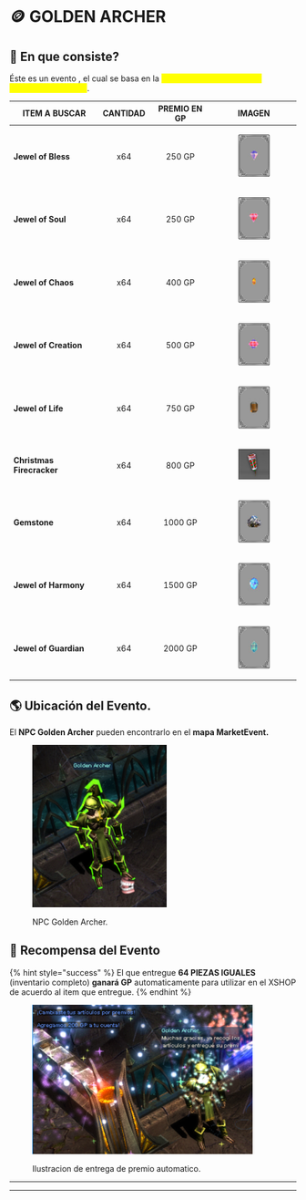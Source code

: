 # 🪙 GOLDEN ARCHER

## 📝 En que consiste?

Éste es un evento , el cual se basa en la <mark style="color:yellow;">**recolección de items para intercambiar por GP**</mark>.

| ITEM A BUSCAR             | CANTIDAD | PREMIO EN GP | IMAGEN                                                                                                                |
| ------------------------- | :------: | :----------: | --------------------------------------------------------------------------------------------------------------------- |
| **Jewel of Bless**        |    x64   |    250 GP    | <div><figure><img src="../.gitbook/assets/image (904).png" alt=""><figcaption></figcaption></figure></div>            |
| **Jewel of Soul**         |    x64   |    250 GP    | <div><figure><img src="../.gitbook/assets/image (905).png" alt=""><figcaption></figcaption></figure></div>            |
| **Jewel of Chaos**        |    x64   |    400 GP    | <div><figure><img src="../.gitbook/assets/image (906).png" alt=""><figcaption></figcaption></figure></div>            |
| **Jewel of Creation**     |    x64   |    500 GP    | <div><figure><img src="../.gitbook/assets/image (909).png" alt=""><figcaption></figcaption></figure></div>            |
| **Jewel of Life**         |    x64   |    750 GP    | <div><figure><img src="../.gitbook/assets/image (910).png" alt=""><figcaption></figcaption></figure></div>            |
| **Christmas Firecracker** |    x64   |    800 GP    | <div><figure><img src="../.gitbook/assets/image (931).png" alt="" width="63"><figcaption></figcaption></figure></div> |
| **Gemstone**              |    x64   |    1000 GP   | <div><figure><img src="../.gitbook/assets/image (911).png" alt=""><figcaption></figcaption></figure></div>            |
| **Jewel of Harmony**      |    x64   |    1500 GP   | <div><figure><img src="../.gitbook/assets/image (912).png" alt=""><figcaption></figcaption></figure></div>            |
| **Jewel of Guardian**     |    x64   |    2000 GP   | <div><figure><img src="../.gitbook/assets/image (913).png" alt=""><figcaption></figcaption></figure></div>            |

## 🌎 Ubicación del Evento.

El **NPC Golden Archer** pueden encontrarlo en el **mapa MarketEvent.**

<figure><img src="../.gitbook/assets/image (386).png" alt="" width="236"><figcaption><p>NPC Golden Archer.</p></figcaption></figure>

## 🎁 Recompensa del Evento

{% hint style="success" %}
El que entregue **64 PIEZAS IGUALES** (inventario completo) **ganará GP** automaticamente para utilizar en el XSHOP de acuerdo al item que entregue.
{% endhint %}

<figure><img src="../.gitbook/assets/image (387).png" alt="" width="387"><figcaption><p>Ilustracion de entrega de premio automatico.</p></figcaption></figure>

***

***
